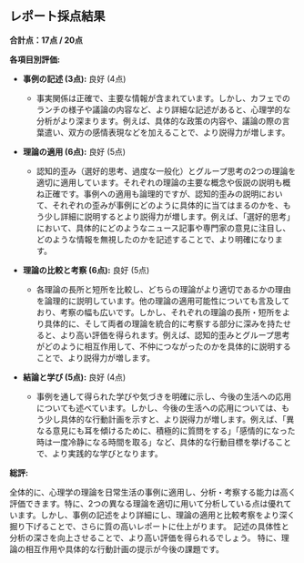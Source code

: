 ## レポート採点結果

**合計点：17点 / 20点**

**各項目別評価:**

* **事例の記述 (3点):** 良好 (4点)
    * 事実関係は正確で、主要な情報が含まれています。しかし、カフェでのランチの様子や議論の内容など、より詳細な記述があると、心理学的な分析がより深まります。例えば、具体的な政策の内容や、議論の際の言葉遣い、双方の感情表現などを加えることで、より説得力が増します。

* **理論の適用 (6点):** 良好 (5点)
    * 認知的歪み（選好的思考、過度な一般化）とグループ思考の2つの理論を適切に適用しています。それぞれの理論の主要な概念や仮説の説明も概ね正確です。事例への適用も論理的ですが、認知的歪みの説明において、それぞれの歪みが事例にどのように具体的に当てはまるのかを、もう少し詳細に説明するとより説得力が増します。例えば、「選好的思考」において、具体的にどのようなニュース記事や専門家の意見に注目し、どのような情報を無視したのかを記述することで、より明確になります。

* **理論の比較と考察 (6点):** 良好 (5点)
    * 各理論の長所と短所を比較し、どちらの理論がより適切であるかの理由を論理的に説明しています。他の理論の適用可能性についても言及しており、考察の幅も広いです。しかし、それぞれの理論の長所・短所をより具体的に、そして両者の理論を統合的に考察する部分に深みを持たせると、より高い評価を得られます。例えば、認知的歪みとグループ思考がどのように相互作用して、不仲につながったのかを具体的に説明することで、より説得力が増します。

* **結論と学び (5点):** 良好 (4点)
    * 事例を通して得られた学びや気づきを明確に示し、今後の生活への応用についても述べています。しかし、今後の生活への応用については、もう少し具体的な行動計画を示すと、より説得力が増します。例えば、「異なる意見にも耳を傾けるために、積極的に質問をする」「感情的になった時は一度冷静になる時間を取る」など、具体的な行動目標を挙げることで、より実践的な学びとなります。


**総評:**

全体的に、心理学の理論を日常生活の事例に適用し、分析・考察する能力は高く評価できます。特に、2つの異なる理論を適切に用いて分析している点は優れています。しかし、事例の記述をより詳細にし、理論の適用と比較考察をより深く掘り下げることで、さらに質の高いレポートに仕上がります。  記述の具体性と分析の深さを向上させることで、より高い評価を得られるでしょう。  特に、理論の相互作用や具体的な行動計画の提示が今後の課題です。
